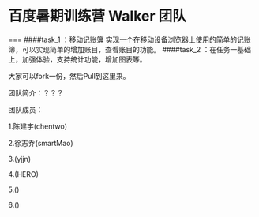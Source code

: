 # 百度暑期训练营 Walker 团队
===
####task_1 ：移动记账簿  实现一个在移动设备浏览器上使用的简单的记账簿，可以实现简单的增加账目，查看账目的功能。
####task_2 ：在任务一基础上，加强体验，支持统计功能，增加图表等。

大家可以fork一份，然后Pull到这里来。


团队简介：？？？

团队成员：

1.陈建宇(chentwo)

2.徐志乔(smartMao)

3.(yjjn)

4.(HERO)

5.()

6.()
